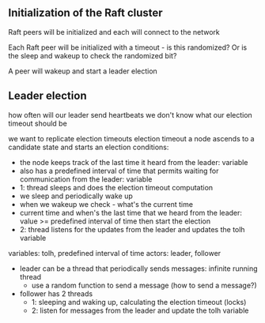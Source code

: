 ## Initialization of the Raft cluster

Raft peers will be initialized and each will connect to the network

Each Raft peer will be initialized with a timeout - is this randomized? Or is the sleep and wakeup to check the randomized bit?

A peer will wakeup and start a leader election

## Leader election

how often will our leader send heartbeats
we don't know what our election timeout should be

we want to replicate election timeouts
election timeout
a node ascends to a candidate state and starts an election
conditions:

- the node keeps track of the last time it heard from the leader: variable
- also has a predefined interval of time that permits waiting for communication from the leader: variable
- 1: thread sleeps and does the election timeout computation
- we sleep and periodically wake up
- when we wakeup we check - what's the current time
- current time and when's the last time that we heard from the leader: value >= predefined interval of time then start the election
- 2: thread listens for the updates from the leader and updates the tolh variable

variables: tolh, predefined interval of time
actors: leader, follower

- leader can be a thread that periodically sends messages: infinite running thread
  - use a random function to send a message (how to send a message?)
- follower has 2 threads
  - 1: sleeping and waking up, calculating the election timeout (locks)
  - 2: listen for messages from the leader and update the tolh variable
